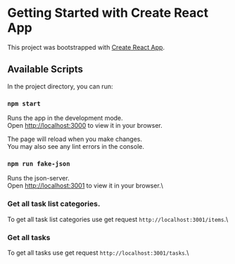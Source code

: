 # Getting Started with Create React App

This project was bootstrapped with [Create React App](https://github.com/facebook/create-react-app).

## Available Scripts

In the project directory, you can run:

### `npm start`

Runs the app in the development mode.\
Open [http://localhost:3000](http://localhost:3000) to view it in your browser.

The page will reload when you make changes.\
You may also see any lint errors in the console.

### `npm run fake-json`

Runs the json-server.\
Open [http://localhost:3001](http://localhost:3001) to view it in your browser.\

### Get all task list categories.
To get all task list categories use get request `http://localhost:3001/items`.\


### Get all tasks
To get all tasks use get request `http://localhost:3001/tasks`.\





